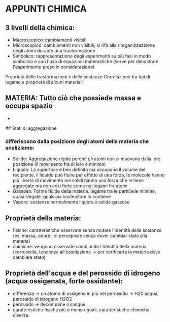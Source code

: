 # APPUNTI CHIMICA

## 3 livelli della chimica:

- Macroscopico: cambiamenti visibili
- Microscopico: cambiamenti non visibili, si rifà alla riorganizzazzione degli atomi durante una trasformazione
- Simbolico: rappresentazione degli esperimenti su più fasi in modo simbolico e con l'uso di equazioni matematiche (serve per dimostrare l'esperimento preso in considerazione)

Proprietà delle trasformazioni e delle sostanze
Correlazione tra tipi di legame e proprietà di alcuni materiali

## MATERIA: Tutto ciò che possiede massa e occupa spazio
-
## Stati di aggregazione

### differiscono dalla posizione degli atomi della materia che analiziamo:

- Solido: Aggregazione rigida perchè gli atomi non si muovono dalla loro posizione (il movimento fra di loro è minimo)
- Liquido: La superficie è ben definita ma occupano il volume del recipiente, il liquido può fluire per effetto di una forza, le molecole hanno più libertà di movimento nei solidi hanno una forza che le tiene aggregate ma non così forte come nei legami fra atomi
- Gassoso: Forme fluide della materia. legame tra le particelle minimo, quasi slegate. qualsiasi contenitore lo contiene
- Vapore: sostanze normalmente liquide o solide gassose

## Proprietà della materia:

- fisiche: caratteristiche osservate senza mutare l'identità della sostanze (es. massa, odore ; si percepisce senza dover cambiar stato alla materia)
- chimiche: vengono osservate cambiando l'identità della materia (corrosività, tendenza all'ossidazione -> per verificarta la materia deve cambiare stato)

## Proprietà dell'acqua e del perossido di idrogeno (acqua ossigenata, forte ossidante):

- differenza -> un atomo di ossigeno in più nel perossido -> H20 acqua, perossido di idrogeno H2O2
- perossido -> decompone il sangue.
- caratteristiche fisiche più o meno uguali, caratteristiche chimiche diverse.
